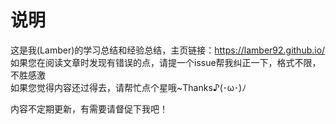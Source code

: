 # 说明
这是我(Lamber)的学习总结和经验总结，主页链接：https://lamber92.github.io/  
如果您在阅读文章时发现有错误的点，请提一个issue帮我纠正一下，格式不限，不胜感激  
如果您觉得内容还过得去，请帮忙点个星哦~Thanks♪(･ω･)ﾉ
  
内容不定期更新，有需要请督促下我吧！
